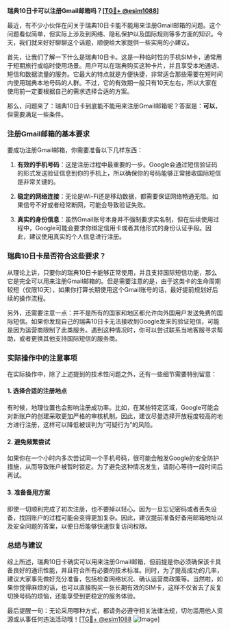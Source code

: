 **瑞典10日卡可以注册Gmail邮箱吗？[[TG💪+ @esim1088](https://t.me/s/esim1088)]**

最近，有不少小伙伴在问关于瑞典10日卡能不能用来注册Gmail邮箱的问题。这个问题看似简单，但实际上涉及到网络、隐私保护以及国际规则等多方面的知识。今天，我们就来好好聊聊这个话题，顺便给大家提供一些实用的小建议。

首先，让我们了解一下什么是瑞典10日卡。这是一种临时性的手机SIM卡，通常用于短期旅行或临时使用场景。用户可以在瑞典购买这种卡片，并且享受本地通话、短信和数据流量的服务。它最大的特点就是方便快捷，非常适合那些需要在短时间内使用瑞典本地号码的人群。不过，它的有效期一般只有10天左右，所以大家在使用前一定要根据自己的需求选择合适的方案。

那么，问题来了：瑞典10日卡到底能不能用来注册Gmail邮箱呢？答案是：**可以**，但需要满足一些条件。

### 注册Gmail邮箱的基本要求

要成功注册Gmail邮箱，你需要准备以下几样东西：

1. **有效的手机号码**：这是注册过程中最重要的一步。Google会通过短信验证码的形式发送验证信息到你的手机上，所以确保你的号码能够正常接收国际短信是非常关键的。
   
2. **稳定的网络连接**：无论是Wi-Fi还是移动数据，都需要保证网络畅通无阻。如果信号不好或者经常断网，可能会导致验证失败。

3. **真实的身份信息**：虽然Gmail账号本身并不强制要求实名制，但在后续使用过程中，Google可能会要求你绑定信用卡或者其他形式的身份认证手段。因此，建议使用真实的个人信息进行注册。

### 瑞典10日卡是否符合这些要求？

从理论上讲，只要你的瑞典10日卡能够正常使用，并且支持国际短信功能，那么它是完全可以用来注册Gmail邮箱的。但是需要注意的是，由于这类卡的生命周期较短（仅限10天），如果你打算长期使用这个Gmail账号的话，最好提前规划好后续的操作流程。

另外，还需要注意一点：并不是所有的国家和地区都允许向外国用户发送免费的国际短信。如果你发现自己的瑞典10日卡无法接收到Google发来的验证短信，可能是因为运营商限制了此类服务。遇到这种情况时，你可以尝试联系当地客服寻求帮助，或者更换其他支持国际短信的服务商。

### 实际操作中的注意事项

在实际操作中，除了上述提到的技术性问题之外，还有一些细节需要特别留意：

#### 1. 选择合适的注册地点
有时候，地理位置也会影响注册成功率。比如，在某些特定区域，Google可能会对新账户的创建采取更加严格的审核机制。因此，建议尽量选择开放程度较高的地方进行注册，这样可以降低被误判为“可疑行为”的风险。

#### 2. 避免频繁尝试
如果你在一个小时内多次尝试同一个手机号码，很可能会触发Google的安全防护措施，从而导致账户被暂时锁定。为了避免这种情况发生，请耐心等待一段时间后再试。

#### 3. 准备备用方案
即使一切顺利完成了初次注册，也不要掉以轻心。因为一旦忘记密码或者丢失设备，找回账户的过程可能会变得更加复杂。因此，建议提前准备好备用邮箱地址以及安全问题的答案，以便日后能够快速恢复访问权限。

### 总结与建议

综上所述，瑞典10日卡确实可以用来注册Gmail邮箱，但前提是你必须确保该卡具备良好的通讯性能，并且符合所有必要的技术标准。同时，为了提高成功的几率，建议大家事先做好充分准备，包括检查网络状况、确认运营商政策等。当然啦，如果你觉得麻烦的话，也可以直接购买一张长期有效的SIM卡，这样不仅省去了反复切换号码的烦恼，还能享受到更稳定的服务体验。

最后提醒一句：无论采用哪种方式，都请务必遵守相关法律法规，切勿滥用他人资源或从事任何违法活动哦！[[TG💪+ @esim1088](https://t.me/s/esim1088) ![Image](https://i.postimg.cc/4NQfJmqS/Snipaste-2025-05-13-00-14-12.png)]